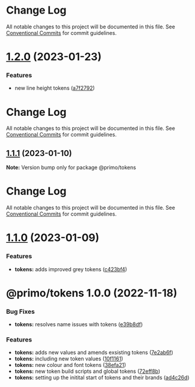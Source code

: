 # Change Log

All notable changes to this project will be documented in this file. See
[Conventional Commits](https://conventionalcommits.org) for commit guidelines.

# [1.2.0](https://github.com/primodesignsystem/primo/compare/@primo/tokens@1.1.1...@primo/tokens@1.2.0) (2023-01-23)

### Features

- new line height tokens
  ([a7f2792](https://github.com/primodesignsystem/primo/commit/a7f2792a0566210672ab715f90e71a89f089177f))

# Change Log

All notable changes to this project will be documented in this file. See
[Conventional Commits](https://conventionalcommits.org) for commit guidelines.

## [1.1.1](https://github.com/primodesignsystem/primo/compare/@primo/tokens@1.1.0...@primo/tokens@1.1.1) (2023-01-10)

**Note:** Version bump only for package @primo/tokens

# Change Log

All notable changes to this project will be documented in this file. See
[Conventional Commits](https://conventionalcommits.org) for commit guidelines.

# [1.1.0](https://github.com/primodesignsystem/primo/compare/@primo/tokens@1.0.0...@primo/tokens@1.1.0) (2023-01-09)

### Features

- **tokens:** adds improved grey tokens
  ([c423bf4](https://github.com/primodesignsystem/primo/commit/c423bf4eed6366a92b5f46fbdb255053a0f8941c))

# @primo/tokens 1.0.0 (2022-11-18)

### Bug Fixes

- **tokens:** resolves name issues with tokens
  ([e39b8df](https://github.com/primo-design-system/primo/commit/e39b8dfd193a6270689d29d179ffa31add0a0c87))

### Features

- **tokens:** adds new values and amends exsisting tokens
  ([7e2ab6f](https://github.com/primo-design-system/primo/commit/7e2ab6f1a9d63ba0dacacb14c7cd8649b94f7d4d))
- **tokens:** including new token values
  ([10f1161](https://github.com/primo-design-system/primo/commit/10f11615e87e00bcc691c18ccd04913c1bec8362))
- **tokens:** new colour and font tokens
  ([38efa21](https://github.com/primo-design-system/primo/commit/38efa21d6e0c487f10e5aacf6f0a030d3170dcf1))
- **tokens:** new token build scripts and global tokens
  ([72eff8b](https://github.com/primo-design-system/primo/commit/72eff8b35570742ac64b55be4d279ae909935a6e))
- **tokens:** setting up the initital start of tokens and their brands
  ([ad4c26d](https://github.com/primo-design-system/primo/commit/ad4c26d842ebe7d7d63439b8f01e171985bfb183))
